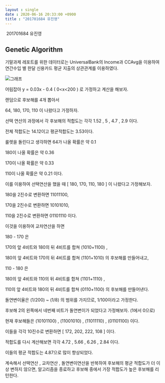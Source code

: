 ```yaml
---
layout : single
date : 2020-06-16 20:33:00 +0900
title : "201701684 유진영"
---
```


​	201701684 유진영

## Genetic Algorithm

기말과제 레포트를 위한 데이터로는 UniversalBank의 Income과 CCAvg을 이용하여 연간수입 별 한달 신용카드 평균 지출의 상관관계를 이용하였다.



![그래프](https://blogfiles.pstatic.net/MjAyMDA2MjNfMTMy/MDAxNTkyOTAwNTEyODgx.zTXe5svg5GXxwyv8vFVgbcIiMVLhgLjIEVF207tVV04g.phD1foXtMhNdq7EuxIRZlya8ko35iHtL3MfiAou5_jEg.PNG.yjy8836/graph.png "그래프")



어림잡아 y = 0.03x - 0.4 ( 0<x<200 ) 로 가정하고 계산을 해보자.



랜덤으로 후보해를 4개 뽑아서

64, 180, 170, 110  이 나왔다고 가정하자.



선택 연산의 과정에서 각 후보해의 적합도는 각각 1.52 , 5 , 4.7 , 2.9 이다.

전체 적합도는 14.12이고 평균적합도는 3.53이다.



룰렛을 돌린다고 생각하면 64가 나올 확률은 약 0.1

180이 나올 확률은 약 0.36

170이 나올 확률은 약 0.33

110이 나올 확률은 약 0.21 이다.



이를 이용하여 선택연산을 했을 때 [ 180, 170, 110, 180 ] 이 나왔다고 가정해보자.

180을 2진수로 변환하면 11011100,

170을 2진수로 변환하면 10101010,

110을 2진수로 변환하면 01101110 이다.



이것을 이용하여 교차연산을 하면

180 - 170 은 

170의 앞 4비트와 180의 뒤 4비트를 합쳐 (1010+1100) , 

180의 앞 4비트와 170의 뒤 4비트를 합쳐 (1101+1010) 의 후보해를 만들어내고,

110 - 180 은

180의 앞 4비트와 110의 뒤 4비트를 합쳐 (1101+1110) , 

110의 앞 4비트와 180의 뒤 4비트를 합쳐 (0110+1100) 의 후보해를 만들어낸다.

 

돌연변이율은 (1/200) ~ (1/8) 의 범위를 가지므로, 1/100이라고 가정한다.

후보해 2의 왼쪽에서 네번째 비트가 돌연변이가 되었다고 가정해보자. (1에서 0으로)

현재 후보해들은 (10101100) , (11001010) , (11011110) , (01101100) 이다.

이들을 각각 10진수로 변환하면 [ 172, 202, 222, 108 ] 이다.



적합도를 다시 계산해보면 각각 4.72 , 5.66 , 6.26 , 2.84 이다. 

이들의 평균 적합도는 4.87으로 많이 향상되었다. 



계속해서 선택연산 , 교차연산 , 돌연변이연산을 반복하여 후보해의 평균 적합도가 더 이상 변하지 않으면, 알고리즘을 종료하고 후보해 중에서 가장 적합도가 높은 후보해를 리턴한다. 